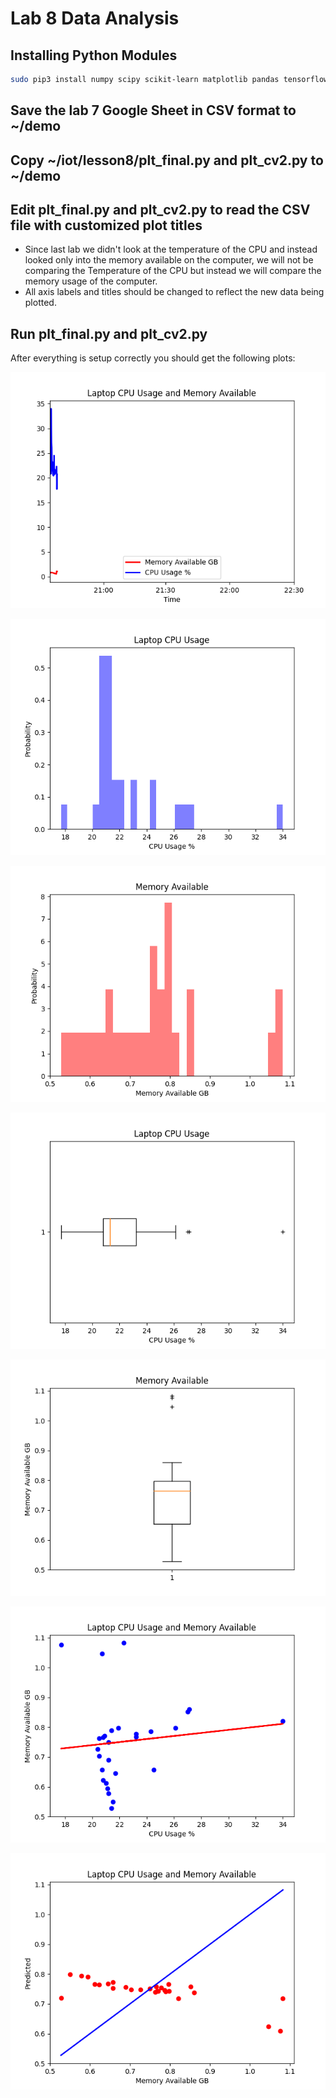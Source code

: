 # Lab 8 Data Analysis

## Installing Python Modules

```bash
sudo pip3 install numpy scipy scikit-learn matplotlib pandas tensorflow keras
```

## Save the lab 7 Google Sheet in CSV format to ~/demo

## Copy ~/iot/lesson8/plt_final.py and plt_cv2.py to ~/demo

## Edit plt_final.py and plt_cv2.py to read the CSV file with customized plot titles

* Since last lab we didn't look at the temperature of the CPU and instead looked only into the memory available on the computer, we will not be comparing the Temperature of the CPU but instead we will compare the memory usage of the computer.
* All axis labels and titles should be changed to reflect the new data being plotted.

## Run plt_final.py and plt_cv2.py

After everything is setup correctly you should get the following plots:

![Figure_1](Figure_1.png)

![Figure_2](Figure_2.png)

![Figure_3](Figure_3.png)

![Figure_4](Figure_4.png)

![Figure_5](Figure_5.png)

![Figure_6](Figure_6.png)

![Figure_cv2](Figure_cv2.png)
